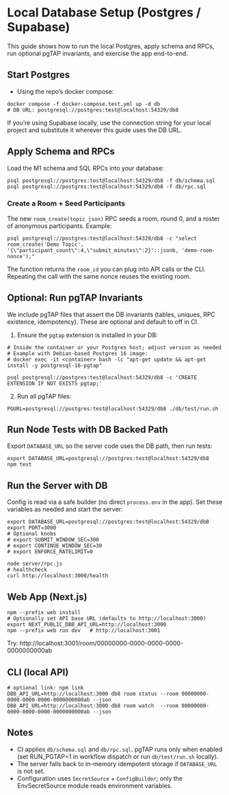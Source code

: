 # Local Database Setup (Postgres / Supabase)

This guide shows how to run the local Postgres, apply schema and RPCs, run optional pgTAP invariants, and exercise the app end-to-end.

## Start Postgres

- Using the repo’s docker compose:

```
docker compose -f docker-compose.test.yml up -d db
# DB URL: postgresql://postgres:test@localhost:54329/db8
```

If you’re using Supabase locally, use the connection string for your local project and substitute it wherever this guide uses the DB URL.

## Apply Schema and RPCs

Load the M1 schema and SQL RPCs into your database:

```
psql postgresql://postgres:test@localhost:54329/db8 -f db/schema.sql
psql postgresql://postgres:test@localhost:54329/db8 -f db/rpc.sql
```

### Create a Room + Seed Participants

The new `room_create(topic json)` RPC seeds a room, round 0, and a roster of anonymous participants. Example:

```
psql postgresql://postgres:test@localhost:54329/db8 -c "select room_create('Demo Topic', '{\"participant_count\":4,\"submit_minutes\":2}'::jsonb, 'demo-room-nonce');"
```

The function returns the `room_id` you can plug into API calls or the CLI. Repeating the call with the same nonce reuses the existing room.

## Optional: Run pgTAP Invariants

We include pgTAP files that assert the DB invariants (tables, uniques, RPC existence, idempotency). These are optional and default to off in CI.

1. Ensure the `pgtap` extension is installed in your DB:

```
# Inside the container or your Postgres host; adjust version as needed
# Example with Debian-based Postgres 16 image:
# docker exec -it <container> bash -lc "apt-get update && apt-get install -y postgresql-16-pgtap"

psql postgresql://postgres:test@localhost:54329/db8 -c 'CREATE EXTENSION IF NOT EXISTS pgtap;'
```

2. Run all pgTAP files:

```
PGURL=postgresql://postgres:test@localhost:54329/db8 ./db/test/run.sh
```

## Run Node Tests with DB Backed Path

Export `DATABASE_URL` so the server code uses the DB path, then run tests:

```
export DATABASE_URL=postgresql://postgres:test@localhost:54329/db8
npm test
```

## Run the Server with DB

Config is read via a safe builder (no direct `process.env` in the app). Set these variables as needed and start the server:

```
export DATABASE_URL=postgresql://postgres:test@localhost:54329/db8
export PORT=3000
# Optional knobs
# export SUBMIT_WINDOW_SEC=300
# export CONTINUE_WINDOW_SEC=30
# export ENFORCE_RATELIMIT=0

node server/rpc.js
# healthcheck
curl http://localhost:3000/health
```

## Web App (Next.js)

```
npm --prefix web install
# Optionally set API base URL (defaults to http://localhost:3000)
export NEXT_PUBLIC_DB8_API_URL=http://localhost:3000
npm --prefix web run dev   # http://localhost:3001
```

Try: http://localhost:3001/room/00000000-0000-0000-0000-0000000000ab

## CLI (local API)

```
# optional link: npm link
DB8_API_URL=http://localhost:3000 db8 room status --room 00000000-0000-0000-0000-0000000000ab --json
DB8_API_URL=http://localhost:3000 db8 room watch  --room 00000000-0000-0000-0000-0000000000ab --json
```

## Notes

- CI applies `db/schema.sql` and `db/rpc.sql`. pgTAP runs only when enabled (set RUN_PGTAP=1 in workflow dispatch or run `db/test/run.sh` locally).
- The server falls back to in-memory idempotent storage if `DATABASE_URL` is not set.
- Configuration uses `SecretSource` + `ConfigBuilder`; only the EnvSecretSource module reads environment variables.
